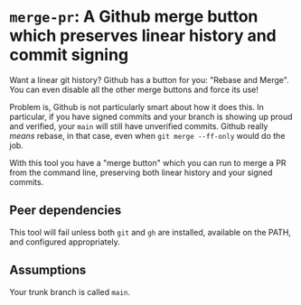 # `merge-pr`: A Github merge button which preserves linear history and commit signing

Want a linear git history? Github has a button for you: "Rebase and Merge".
You can even disable all the other merge buttons and force its use!

Problem is, Github is not particularly smart about how it does this.
In particular, if you have signed commits and your branch is showing up proud and verified,
your `main` will still have unverified commits. Github really _means_ rebase, in that case,
even when `git merge --ff-only` would do the job.

With this tool you have a "merge button" which you can run to merge a PR from the command line,
preserving both linear history and your signed commits.

## Peer dependencies

This tool will fail unless both `git` and `gh` are installed, available on the PATH, and configured appropriately.

## Assumptions

Your trunk branch is called `main`.
